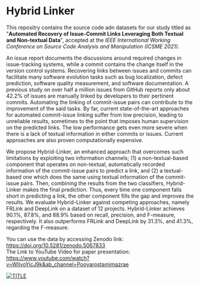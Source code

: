 # Hybrid Linker
This repositry contains the source code adn datasets for our study titled as 
"<strong>Automated Recovery of Issue-Commit Links Leveraging Both Textual and Non-textual Data</strong>",
accepted at the <i>IEEE International Working Conference on Source Code Analysis and Manipulation (ICSME 2021)</i>.

An issue report documents the discussions around required changes in issue-tracking systems, 
while a commit contains the change itself in the version control systems.
Recovering links between issues and commits can facilitate many software evolution tasks such as bug localization, 
defect prediction, software quality measurement, and software documentation.
A previous study on over half a million issues from GitHub
reports only about 42.2\% of issues are manually linked by developers to their pertinent commits.
Automating the linking of commit-issue pairs can contribute to the improvement of the said tasks.
By far, current state-of-the-art approaches for automated commit-issue linking suffer from low precision, leading to unreliable results, 
sometimes to the point that imposes human supervision on the predicted links.
The low performance gets even more severe when there is a lack of textual information in either commits or issues.
Current approaches are also proven computationally expensive.

We propose Hybrid-Linker, an enhanced approach that overcomes such limitations by exploiting two information channels; 
(1) a non-textual-based component that operates on non-textual, automatically recorded information of the commit-issue pairs to predict a link, 
and (2) a textual-based one which does the same using textual information of the commit-issue pairs.
Then, combining the results from the two classifiers, Hybrid-Linker makes the final prediction.
Thus, every time one component falls short in predicting a link, the other component fills the gap and improves the results.
We evaluate Hybrid-Linker against competing approaches, namely FRLink and DeepLink on a dataset of 12 projects.
Hybrid-Linker achieves 90.1%, 87.8%, and 88.9% 
based on recall, precision, and F-measure, respectively. 
It also outperforms FRLink and DeepLink
by 31.3%, and 41.3%, regarding the F-measure.

You can use the data by accessing Zenodo link: https://doi.org/10.5281/zenodo.5067833 </br>
The Link to YouTube Video for paper presentation: https://www.youtube.com/watch?v=WIIvoYicJ9k&ab_channel=Pooyarostamimazrae </br>

[![TITLE](https://img.youtube.com/vi/WIIvoYicJ9k&ab/0.jpg)](https://www.youtube.com/watch?v=WIIvoYicJ9k&ab_channel=Pooyarostamimazrae)


